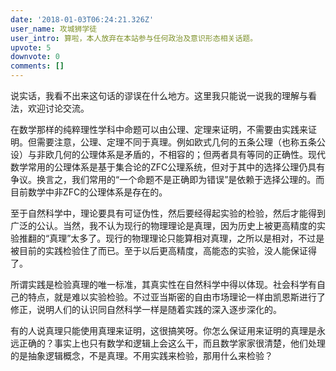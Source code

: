 ```yaml
---
date: '2018-01-03T06:24:21.326Z'
user_name: 攻城狮学徒
user_intro: 算啦，本人放弃在本站参与任何政治及意识形态相关话题。
upvote: 5
downvote: 0
comments: []
---
```


说实话，我看不出来这句话的谬误在什么地方。这里我只能说一说我的理解与看法，欢迎讨论交流。

  

在数学那样的纯粹理性学科中命题可以由公理、定理来证明，不需要由实践来证明。但需要注意，公理、定理不同于真理。例如欧式几何的五条公理（也称五条公设）与非欧几何的公理体系是矛盾的，不相容的；但两者具有等同的正确性。现代数学常用的公理体系是基于集合论的ZFC公理系统，但对于其中的选择公理仍具有争议。换言之，我们常用的“一个命题不是正确即为错误”是依赖于选择公理的。而目前数学中非ZFC的公理体系是存在的。

  

至于自然科学中，理论要具有可证伪性，然后要经得起实验的检验，然后才能得到广泛的公认。当然，我不认为现行的物理理论是真理，因为历史上被更高精度的实验推翻的“真理”太多了。现行的物理理论只能算相对真理，之所以是相对，不过是被目前的实践检验住了而已。至于以后更高精度，高能态的实验，没人能保证得了。

  

所谓实践是检验真理的唯一标准，其真实性在自然科学中得以体现。社会科学有自己的特点，就是难以实验检验。不过亚当斯密的自由市场理论一样由凯恩斯进行了修正，说明人们的认识同自然科学一样是随着实践的深入逐步深化的。

  

有的人说真理只能使用真理来证明，这很搞笑呀。你怎么保证用来证明的真理是永远正确的？事实上也只有数学和逻辑上会这么干，而且数学家家很清楚，他们处理的是抽象逻辑概念，不是真理。不用实践来检验，那用什么来检验？
